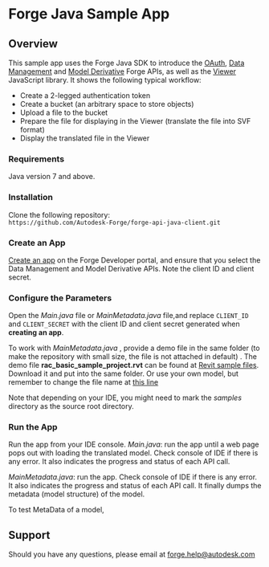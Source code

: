 # Forge Java Sample App

## Overview
This sample app uses the Forge Java SDK to introduce the [OAuth](https://developer.autodesk.com/en/docs/oauth/v2/overview/), [Data Management](https://developer.autodesk.com/en/docs/data/v2/overview/) and [Model Derivative](https://developer.autodesk.com/en/docs/model-derivative/v2/overview/) Forge APIs, as well as the [Viewer](https://developer.autodesk.com/en/docs/viewer/v2/overview/) JavaScript library. It shows the following typical workflow:

* Create a 2-legged authentication token
* Create a bucket (an arbitrary space to store objects)
* Upload a file to the bucket
* Prepare the file for displaying in the Viewer (translate the file into SVF format)
* Display the translated file in the Viewer

### Requirements
Java version 7 and above.

### Installation
Clone the following repository:<br />
    ```https://github.com/Autodesk-Forge/forge-api-java-client.git```


### Create an App

[Create an app](https://developer.autodesk.com/en/docs/oauth/v2/tutorials/create-app/) on the Forge Developer portal, and ensure that you select the Data Management and Model Derivative APIs. Note the client ID and client secret.

### Configure the Parameters

Open the *Main.java* file or *MainMetadata.java* file,and replace `CLIENT_ID` and `CLIENT_SECRET` with the client ID and client secret generated when **creating an app**.

To work with *MainMetadata.java* , provide a demo file in the same folder (to make the repository with small size, the file is not attached in default) . The demo file **rac_basic_sample_project.rvt** can be found at [Revit sample files](https://knowledge.autodesk.com/support/revit-products/getting-started/caas/CloudHelp/cloudhelp/2018/ENU/Revit-GetStarted/files/GUID-61EF2F22-3A1F-4317-B925-1E85F138BE88-htm.html). Download it and put into the same folder. Or use your own model, but remember to change the file name at [this line](https://github.com/Autodesk-Forge/forge-api-java-client/blob/master/samples/com/autodesk/samples/MainMetadata.java#L38)

 Note that depending on your IDE, you might need to mark the *samples* directory as the source root directory.

### Run the App
Run the app from your IDE console.
*Main.java*: run the app until a web page pops out with loading the translated model. Check console of IDE if there is any error. It also indicates the progress and status of each API call.

*MainMetadata.java*: run the app. Check console of IDE if there is any error. It also indicates the progress and status of each API call. It finally dumps the metadata (model structure) of the model. 

To test MetaData of a model,

## Support
Should you have any questions, please email at forge.help@autodesk.com

